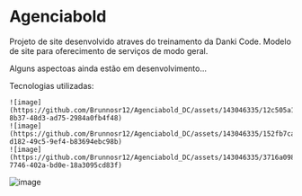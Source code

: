 ﻿# Agenciabold

 Projeto de site desenvolvido atraves do treinamento da Danki Code. 
 Modelo de site para oferecimento de serviços de modo geral.
 
 Alguns aspectoas ainda estão em desenvolvimento...

 Tecnologias utilizadas:
 

    ![image](https://github.com/Brunnosr12/Agenciabold_DC/assets/143046335/12c505a1-8b37-48d3-ad75-2984a0fb4f48)
    ![image](https://github.com/Brunnosr12/Agenciabold_DC/assets/143046335/152fb7ca-d182-49c5-9ef4-b83694ebc98b)
    ![image](https://github.com/Brunnosr12/Agenciabold_DC/assets/143046335/3716a098-7746-402a-bd0e-18a3095cd83f)




![image](https://github.com/Brunnosr12/Agenciabold_DC/assets/143046335/49901330-a426-411d-b99a-d37e6739d21c)


